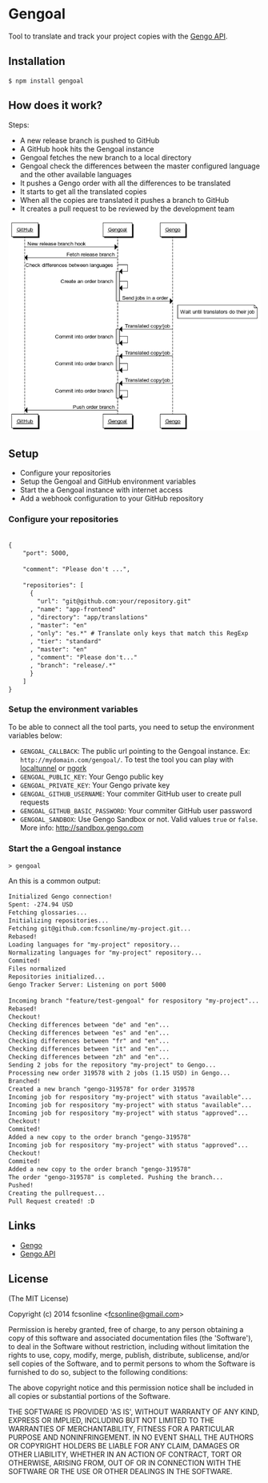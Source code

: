 # Gengoal

  Tool to translate and track your project copies with the [Gengo API](http://www.gengo.com).
  

## Installation

    $ npm install gengoal
    
## How does it work?

Steps:

- A new release branch is pushed to GitHub
- A GitHub hook hits the Gengoal instance
- Gengoal fetches the new branch to a local directory
- Gengoal check the differences between the master configured language and the other available languages
- It pushes a Gengo order with all the differences to be translated
- It starts to get all the translated copies
- When all the copies are translated it pushes a branch to GitHub
- It creates a pull request to be reviewed by the development team

![](./docs/diagram.png)
    
## Setup

- Configure your repositories
- Setup the Gengoal and GitHub environment variables
- Start the a Gengoal instance with internet access
- Add a webhook configuration to your GitHub repository


### Configure your repositories

```

{
    "port": 5000,

    "comment": "Please don't ...",

    "repositories": [
      {
        "url": "git@github.com:your/repository.git"
      , "name": "app-frontend"
      , "directory": "app/translations"
      , "master": "en"
      , "only": "es.*" # Translate only keys that match this RegExp
      , "tier": "standard"
      , "master": "en"
      , "comment": "Please don't..."
      , "branch": "release/.*"
      }
    ]
}

```

### Setup the environment variables

To be able to connect all the tool parts, you need to setup the environment variables below:

- `GENGOAL_CALLBACK`: The public url pointing to the Gengoal instance. Ex: `http://mydomain.com/gengoal/`. To test the tool you can play with [localtunnel](https://localtunnel.me) or [ngork](https://ngrok.com)
- `GENGOAL_PUBLIC_KEY`: Your Gengo public key
- `GENGOAL_PRIVATE_KEY`: Your Gengo private key
- `GENGOAL_GITHUB_USERNAME`: Your commiter GitHub user to create pull requests
- `GENGOAL_GITHUB_BASIC_PASSWORD`: Your commiter GitHub user password
- `GENGOAL_SANDBOX`: Use Gengo Sandbox or not. Valid values `true` or `false`. More info: http://sandbox.gengo.com

### Start the a Gengoal instance

```
> gengoal
```

An this is a common output:

```
Initialized Gengo connection!
Spent: -274.94 USD
Fetching glossaries...
Initializing repositories...
Fetching git@github.com:fcsonline/my-project.git...
Rebased!
Loading languages for "my-project" repository...
Normalizating languages for "my-project" repository...
Commited!
Files normalized
Repositories initialized...
Gengo Tracker Server: Listening on port 5000

Incoming branch "feature/test-gengoal" for respository "my-project"...
Rebased!
Checkout!
Checking differences between "de" and "en"...
Checking differences between "es" and "en"...
Checking differences between "fr" and "en"...
Checking differences between "it" and "en"...
Checking differences between "zh" and "en"...
Sending 2 jobs for the repository "my-project" to Gengo...
Processing new order 319578 with 2 jobs (1.15 USD) in Gengo...
Branched!
Created a new branch "gengo-319578" for order 319578
Incoming job for respository "my-project" with status "available"...
Incoming job for respository "my-project" with status "available"...
Incoming job for respository "my-project" with status "approved"...
Checkout!
Commited!
Added a new copy to the order branch "gengo-319578"
Incoming job for respository "my-project" with status "approved"...
Checkout!
Commited!
Added a new copy to the order branch "gengo-319578"
The order "gengo-319578" is completed. Pushing the branch...
Pushed!
Creating the pullrequest...
Pull Request created! :D
```

    
## Links

 - [Gengo](https://www.gengo.com/)
 - [Gengo API](https://developers.gengo.com/)

## License

(The MIT License)

Copyright (c) 2014 fcsonline &lt;fcsonline@gmail.com&gt;

Permission is hereby granted, free of charge, to any person obtaining
a copy of this software and associated documentation files (the
'Software'), to deal in the Software without restriction, including
without limitation the rights to use, copy, modify, merge, publish,
distribute, sublicense, and/or sell copies of the Software, and to
permit persons to whom the Software is furnished to do so, subject to
the following conditions:

The above copyright notice and this permission notice shall be
included in all copies or substantial portions of the Software.

THE SOFTWARE IS PROVIDED 'AS IS', WITHOUT WARRANTY OF ANY KIND,
EXPRESS OR IMPLIED, INCLUDING BUT NOT LIMITED TO THE WARRANTIES OF
MERCHANTABILITY, FITNESS FOR A PARTICULAR PURPOSE AND NONINFRINGEMENT.
IN NO EVENT SHALL THE AUTHORS OR COPYRIGHT HOLDERS BE LIABLE FOR ANY
CLAIM, DAMAGES OR OTHER LIABILITY, WHETHER IN AN ACTION OF CONTRACT,
TORT OR OTHERWISE, ARISING FROM, OUT OF OR IN CONNECTION WITH THE
SOFTWARE OR THE USE OR OTHER DEALINGS IN THE SOFTWARE.
